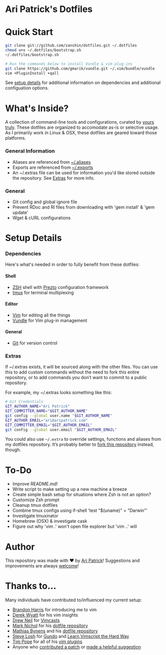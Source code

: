 Ari Patrick's Dotfiles
===============================

# Quick Start
```bash
git clone git://github.com/zanshin/dotfiles.git ~/.dotfiles
chmod u+x ~/.dotfiles/bootstrap.sh
~/.dotfiles/bootstrap.sh

# Run the commands below to install Vundle & vim plug-ins
git clone https://github.com/gmarik/vundle.git ~/.vim/bundle/vundle
vim +PluginInstall +qall
```

See [setup details](#setup-details) for additional information on dependencies
and additional configuation options.

# What's Inside?
A collection of command-line tools and configurations, curated by [yours
truly](#author). These dotfiles are organized to accomodate as-is or selective
usage. As I primarily work in Linux & OSX, these dotfiles are geared toward
those platforms.

### General Information
* Aliases are referenced from [~/.aliases](../aliases)
* Exports are referenced from [~/.exports](../exports)
* An ~/.extras file can be used for information you'd like stored outside the
repository. See [Extras](#extras) for more info.

### General
* Git config and global ignore file
* Prevent RDoc and RI files from downloading with 'gem install' & 'gem update'
* Wget & cURL configurations

# Setup Details
### Dependencies
Here's what's needed in order to fully benefit from these dotfiles:

#### Shell
* [ZSH](http://www.zsh.org/) shell with
	[Prezto](https://github.com/sorin-ionescu/prezto) configuration framework
* [tmux](https://tmux.github.io/) for terminal multiplexing

#### Editor
* [Vim](http://www.vim.org/) for editing all the things
* [Vundle](https://github.com/VundleVim/Vundle.vim) for Vim plug-in management

#### General
* [Git](https://git-scm.com/) for version control

### Extras
If ~/.extras exists, it will be sourced along with the other files. You can use
this to add custom commands without the need to fork this entire repository, or
to add commands you don’t want to commit to a public repository.

For example, my ~/.extras looks something like this:

```bash
# Git Credentials
GIT_AUTHOR_NAME="Ari Patrick"
GIT_COMMITTER_NAME="$GIT_AUTHOR_NAME"
git config --global user.name "$GIT_AUTHOR_NAME"
GIT_AUTHOR_EMAIL="ari@aripatrick.com"
GIT_COMMITTER_EMAIL="$GIT_AUTHOR_EMAIL"
git config --global user.email "$GIT_AUTHOR_EMAIL"
```

You could also use `~/.extra` to override settings, functions and aliases from
my dotfiles repository. It’s probably better to [fork this
repository](https://github.com/aripatrick/dotfiles/fork) instead, though.

# To-Do
* Improve README.md!
* Write script to make setting up a new machine a breeze
* Create simple bash setup for situations where Zsh is not an option?
* Customize Zsh prompt
* Cleanup tmux dotfiles
* Combine tmux configs using if-shell 'test "$(uname)" = "Darwin"'
* Investigate tmuxinator
* Homebrew (OSX) & investigate cask
* Figure out why 'vim .' won't open file explorer but 'vim ..' will

# Author
This repository was made with &#9829; by [Ari
Patrick](https://github.com/aripatrick/)! Suggestions and improvements are
always [welcome](https://github.com/mathiasbynens/dotfiles/issues)!

# Thanks to...

Many individuals have contributed to/influenced my current setup:

* [Brandon Harris](https://github.com/irrigger) for introducing me to vim
* [Derek Wyatt](http://derekwyatt.org) for his vim insights
* [Drew Neil](https://github.com/nelstrom) for [Vimcasts](http://vimcasts.org)
* [Mark Nichol](https://github.com/zanshin) for his [dotfile
	repository](https://github.com/zanshin/dotfiles)
* [Mathias Bynens](https://mathiasbynens.be/) and his [dotfile
	repository](https://github.com/mathiasbynens/dotfiles)
* [Steve Losh](http://stevelosh.com) for
	[Gundo](http://stevelosh.com/projects/gundo/) and [Learn Vimscript the Hard Way](http://stevelosh.com/projects/learnvimscriptthehardway/)
* [Tim Pope](http://tbaggery.com/) for all of his [vim
	plugins](https://github.com/tpope)
* Anyone who [contributed a
	patch](https://github.com/aripatrick/dotfiles/contributors) or [made a
	helpful suggestion](https://github.com/aripatrick/dotfiles/issues)
